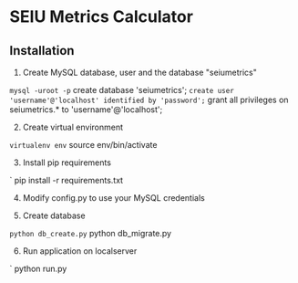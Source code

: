 SEIU Metrics Calculator
======================

Installation
------------
1. Create MySQL database, user and the database "seiumetrics"

` mysql -uroot -p
` create database 'seiumetrics';
` create user 'username'@'localhost' identified by 'password';
` grant all privileges on seiumetrics.* to 'username'@'localhost';

2. Create virtual environment

` virtualenv env
` source env/bin/activate

3. Install pip requirements

` pip install -r requirements.txt

4. Modify config.py to use your MySQL credentials

5. Create database

` python db_create.py
` python db_migrate.py

6. Run application on localserver

` python run.py